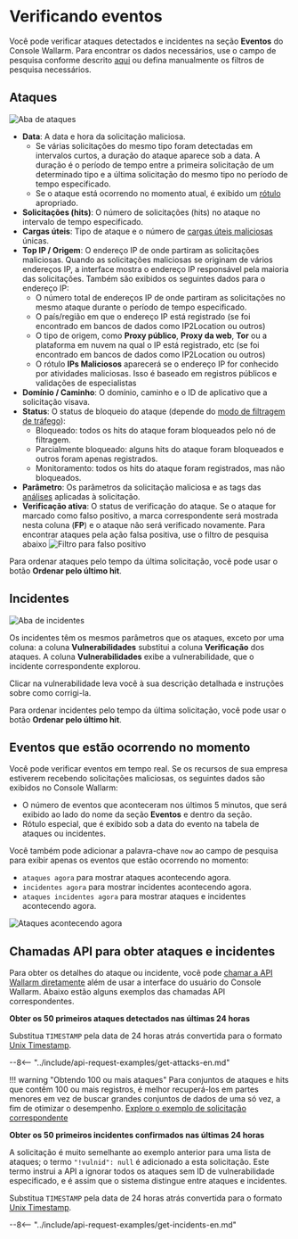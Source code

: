 [link-using-search]: ../search-and-filters/use-search.md
[link-verify-attack]: ../events/verify-attack.md

[img-attacks-tab]: ../../images/user-guides/events/check-attack.png
[img-current-attacks]: ../../images/glossary/attack-with-one-hit-example.png
[img-incidents-tab]: ../../images/user-guides/events/incident-vuln.png
[img-vulns-tab]: ../../images/user-guides/events/check-vulns.png
[img-show-falsepositive]: ../../images/user-guides/events/filter-for-falsepositive.png
[use-search]: ../search-and-filters/use-search.md
[search-by-attack-status]: ../search-and-filters/use-search.md#search-attacks-by-the-action

# Verificando eventos

Você pode verificar ataques detectados e incidentes na seção **Eventos** do Console Wallarm. Para encontrar os dados necessários, use o campo de pesquisa conforme descrito [aqui][use-search] ou defina manualmente os filtros de pesquisa necessários.

## Ataques

![Aba de ataques][img-attacks-tab]

* **Data**: A data e hora da solicitação maliciosa.
   * Se várias solicitações do mesmo tipo foram detectadas em intervalos curtos, a duração do ataque aparece sob a data. A duração é o período de tempo entre a primeira solicitação de um determinado tipo e a última solicitação do mesmo tipo no período de tempo especificado.
   * Se o ataque está ocorrendo no momento atual, é exibido um [rótulo](#events-that-are-currently-happening) apropriado.
* **Solicitações (hits)**: O número de solicitações (hits) no ataque no intervalo de tempo especificado.
* **Cargas úteis**: Tipo de ataque e o número de [cargas úteis maliciosas](../../glossary-en.md#malicious-payload) únicas.
* **Top IP / Origem**: O endereço IP de onde partiram as solicitações maliciosas. Quando as solicitações maliciosas se originam de vários endereços IP, a interface mostra o endereço IP responsável pela maioria das solicitações. Também são exibidos os seguintes dados para o endereço IP:
     * O número total de endereços IP de onde partiram as solicitações no mesmo ataque durante o período de tempo especificado.
     * O país/região em que o endereço IP está registrado (se foi encontrado em bancos de dados como IP2Location ou outros)
     * O tipo de origem, como **Proxy público**, **Proxy da web**, **Tor** ou a plataforma em nuvem na qual o IP está registrado, etc (se foi encontrado em bancos de dados como IP2Location ou outros)
     * O rótulo **IPs Maliciosos** aparecerá se o endereço IP for conhecido por atividades maliciosas. Isso é baseado em registros públicos e validações de especialistas
* **Domínio / Caminho**: O domínio, caminho e o ID de aplicativo que a solicitação visava.
* **Status**: O status de bloqueio do ataque (depende do [modo de filtragem de tráfego](../../admin-en/configure-wallarm-mode.md)):
     * Bloqueado: todos os hits do ataque foram bloqueados pelo nó de filtragem.
     * Parcialmente bloqueado: alguns hits do ataque foram bloqueados e outros foram apenas registrados.
     * Monitoramento: todos os hits do ataque foram registrados, mas não bloqueados.
* **Parâmetro**: Os parâmetros da solicitação maliciosa e as tags das [análises](../rules/request-processing.md) aplicadas à solicitação.
* **Verificação ativa**: O status de verificação do ataque. Se o ataque for marcado como falso positivo, a marca correspondente será mostrada nesta coluna (**FP**) e o ataque não será verificado novamente. Para encontrar ataques pela ação falsa positiva, use o filtro de pesquisa abaixo
    ![Filtro para falso positivo][img-show-falsepositive]

Para ordenar ataques pelo tempo da última solicitação, você pode usar o botão **Ordenar pelo último hit**.

## Incidentes

![Aba de incidentes][img-incidents-tab]

Os incidentes têm os mesmos parâmetros que os ataques, exceto por uma coluna: a coluna **Vulnerabilidades** substitui a coluna **Verificação** dos ataques. A coluna **Vulnerabilidades** exibe a vulnerabilidade, que o incidente correspondente explorou.

Clicar na vulnerabilidade leva você à sua descrição detalhada e instruções sobre como corrigi-la.

Para ordenar incidentes pelo tempo da última solicitação, você pode usar o botão **Ordenar pelo último hit**.

## Eventos que estão ocorrendo no momento 

Você pode verificar eventos em tempo real. Se os recursos de sua empresa estiverem recebendo solicitações maliciosas, os seguintes dados são exibidos no Console Wallarm:

* O número de eventos que aconteceram nos últimos 5 minutos, que será exibido ao lado do nome da seção **Eventos** e dentro da seção.
* Rótulo especial, que é exibido sob a data do evento na tabela de ataques ou incidentes.

Você também pode adicionar a palavra-chave `now` ao campo de pesquisa para exibir apenas os eventos que estão ocorrendo no momento:

* `ataques agora` para mostrar ataques acontecendo agora.
* `incidentes agora` para mostrar incidentes acontecendo agora.
* `ataques incidentes agora` para mostrar ataques e incidentes acontecendo agora.

![Ataques acontecendo agora][img-current-attacks]

## Chamadas API para obter ataques e incidentes

Para obter os detalhes do ataque ou incidente, você pode [chamar a API Wallarm diretamente](../../api/overview.md) além de usar a interface do usuário do Console Wallarm. Abaixo estão alguns exemplos das chamadas API correspondentes.

**Obter os 50 primeiros ataques detectados nas últimas 24 horas**

Substitua `TIMESTAMP` pela data de 24 horas atrás convertida para o formato [Unix Timestamp](https://www.unixtimestamp.com/).

--8<-- "../include/api-request-examples/get-attacks-en.md"

!!! warning "Obtendo 100 ou mais ataques"
    Para conjuntos de ataques e hits que contêm 100 ou mais registros, é melhor recuperá-los em partes menores em vez de buscar grandes conjuntos de dados de uma só vez, a fim de otimizar o desempenho. [Explore o exemplo de solicitação correspondente](../../api/request-examples.md#get-a-large-number-of-attacks-100-and-more)

**Obter os 50 primeiros incidentes confirmados nas últimas 24 horas**

A solicitação é muito semelhante ao exemplo anterior para uma lista de ataques; o termo `"!vulnid": null` é adicionado a esta solicitação. Este termo instrui a API a ignorar todos os ataques sem ID de vulnerabilidade especificado, e é assim que o sistema distingue entre ataques e incidentes.

Substitua `TIMESTAMP` pela data de 24 horas atrás convertida para o formato [Unix Timestamp](https://www.unixtimestamp.com/).

--8<-- "../include/api-request-examples/get-incidents-en.md"

<!-- ## Vídeos de demonstração

<div class="video-wrapper">
  <iframe width="1280" height="720" src="https://www.youtube.com/embed/rhigX3DEoZ8" frameborder="0" allow="accelerometer; autoplay; encrypted-media; gyroscope; picture-in-picture" allowfullscreen></iframe>
</div> -->